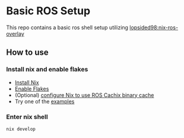 # Basic ROS Setup

This repo contains a basic ros shell setup utilizing [lopsided98:nix-ros-overlay](https://github.com/lopsided98/nix-ros-overlay)

## How to use

### Install nix and enable flakes

- [Install Nix](https://nixos.org/download.html)
- [Enable Flakes](https://wiki.nixos.org/wiki/Flakes)
- (Optional) [configure Nix to use ROS Cachix binary cache](https://github.com/lopsided98/nix-ros-overlay#configure-binary-cache)
- Try one of the [examples](https://github.com/lopsided98/nix-ros-overlay#examples)

### Enter nix shell

``` bash
nix develop
```
